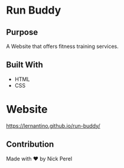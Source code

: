 # Run Buddy

## Purpose
A Website that offers fitness training services.

## Built With
* HTML
* CSS

# Website
https://lernantino.github.io/run-buddy/

## Contribution
Made with ❤️ by Nick Perel
